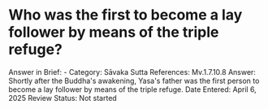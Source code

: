 # Who was the first to become a lay follower by means of the triple refuge?

Answer in Brief: -
 Category: Sāvaka
Sutta References: Mv.1.7.10.8
Answer: Shortly after the Buddha's awakening, Yasa's father was the first person to become a lay follower by means of the triple refuge.
Date Entered: April 6, 2025
Review Status: Not started